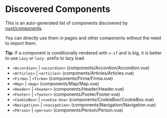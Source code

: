 # Discovered Components

This is an auto-generated list of components discovered by [nuxt/components](https://github.com/nuxt/components).

You can directly use them in pages and other components without the need to import them.

**Tip:** If a component is conditionally rendered with `v-if` and is big, it is better to use `Lazy` or `lazy-` prefix to lazy load.

- `<Accordion>` | `<accordion>` (components/Accordion/Accordion.vue)
- `<Articles>` | `<articles>` (components/Articles/Articles.vue)
- `<Firma>` | `<firma>` (components/Firma/Firma.vue)
- `<Map>` | `<map>` (components/Map/Map.vue)
- `<Header>` | `<header>` (components/Header/Header.vue)
- `<Footer>` | `<footer>` (components/Footer/Footer.vue)
- `<CookieBox>` | `<cookie-box>` (components/CookieBox/CookieBox.vue)
- `<Navigation>` | `<navigation>` (components/Navigation/Navigation.vue)
- `<Person>` | `<person>` (components/Person/Person.vue)
